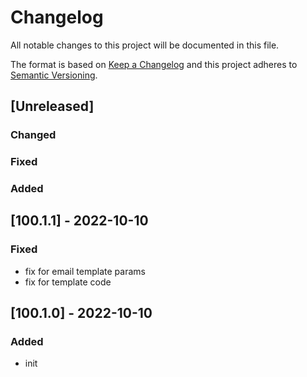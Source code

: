 # Changelog
All notable changes to this project will be documented in this file.

The format is based on [Keep a Changelog](http://keepachangelog.com/en/1.0.0/)
and this project adheres to [Semantic Versioning](http://semver.org/spec/v2.0.0.html).

## [Unreleased]
### Changed
### Fixed
### Added

## [100.1.1] - 2022-10-10
### Fixed
- fix for email template params
- fix for template code

## [100.1.0] - 2022-10-10
### Added
- init
